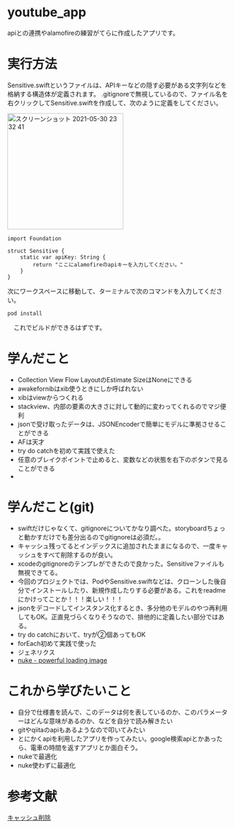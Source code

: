 # youtube_app
apiとの連携やalamofireの練習がてらに作成したアプリです。

# 実行方法
Sensitive.swiftというファイルは、APIキーなどの隠す必要がある文字列などを格納する構造体が定義されます。
.gitignoreで無視しているので、ファイル名を右クリックしてSensitive.swiftを作成して、次のように定義をしてください。

<img width="262" alt="スクリーンショット 2021-05-30 23 32 41" src="https://user-images.githubusercontent.com/60727025/120108256-55e58c80-c19f-11eb-872c-5f234e5c80d0.png">

~~~
import Foundation

struct Sensitive {
    static var apiKey: String {
        return "ここにalamofireのapiキーを入力してください。"
    }
}
~~~

次にワークスペースに移動して、ターミナルで次のコマンドを入力してください。

~~~
pod install
~~~
　これでビルドができるはずです。


# 学んだこと
- Collection View Flow LayoutのEstimate SizeはNoneにできる
- awakefornibはxib使うときにしか呼ばれない
- xibはviewからつくれる
- stackview、内部の要素の大きさに対して動的に変わってくれるのでマジ便利
- jsonで受け取ったデータは、JSONEncoderで簡単にモデルに準拠させることができる
- AFは天才
- try do catchを初めて実践で使えた
- 任意のブレイクポイントで止めると、変数などの状態を右下のボタンで見ることができる
- 

# 学んだこと(git)
- swiftだけじゃなくて、gitignoreについてかなり調べた。storyboardちょっと動かすだけでも差分出るのでgitignoreは必須だ。。
- キャッシュ残ってるとインデックスに追加されたままになるので、一度キャッシュをすべて削除するのが良い。
- xcodeのgitignoreのテンプレができたので良かった。Sensitiveファイルも無視できてる。
- 今回のプロジェクトでは、PodやSensitive.swiftなどは、クローンした後自分でインストールしたり、新規作成したりする必要がある。これをreadmeにかけってことか！！！楽しい！！！
- jsonをデコードしてインスタンス化するとき、多分他のモデルのやつ再利用してもOK。正直見づらくなりそうなので、排他的に定義したい部分ではある。
- try do catchにおいて、tryが②個あってもOK
- forEach初めて実践で使った
- ジェネリクス
- [nuke - powerful loading image](https://github.com/kean/Nuke)



# これから学びたいこと
- 自分で仕様書を読んで、このデータは何を表しているのか、このパラメーターはどんな意味があるのか、などを自分で読み解きたい
- gitやqiitaのapiもあるようなので叩いてみたい
- とにかくapiを利用したアプリを作ってみたい。google検索apiとかあったら、電車の時間を返すアプリとか面白そう。
- nukeで最適化
- nuke使わずに最適化

# 参考文献
[キャッシュ削除](https://qiita.com/fuwamaki/items/3ed021163e50beab7154)



